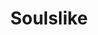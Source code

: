 ---
toc: false
comments: false
layout: souls
title: Soulslike
description: souls
courses: { compsci: {week: 7} }
type: hacks
---
